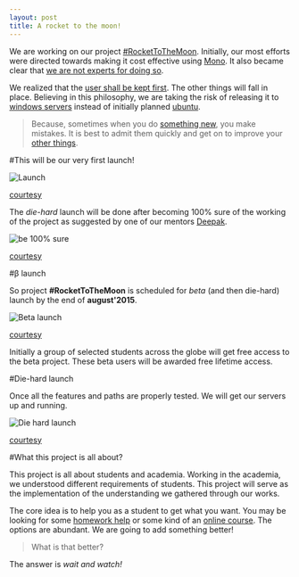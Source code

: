 ```yaml
---
layout: post
title: A rocket to the moon!
---
```


We are working on our project [#RocketToTheMoon](http://nerdspal.com/). Initially, our most efforts were directed towards making it cost effective using [Mono](http://www.mono-project.com/). It also became clear that [we are not experts for doing so](http://stackoverflow.com/a/30550090/2404470).

We realized that the [user shall be kept first](http://www.google.co.in/about/company/philosophy/). The other things will fall in place. Believing in this philosophy, we are taking the risk of releasing it to [windows servers](http://www.microsoft.com/en-in/server-cloud/products/windows-server-2012-r2/) instead of initially planned [ubuntu](http://www.ubuntu.com/).

>Because, sometimes when you do [something new](http://nerdspal.com/), you make mistakes. It is best to admit them quickly and get on to improve your [other things](http://nordible.com/).

#This will be our very first launch!

![Launch](http://www.vehiclehi.com/thumbnails/detail/20121027/space%20shuttle%20atlantis%20nasa%20launch%20rocket%201920x1080%20wallpaper_www.vehiclehi.com_95.jpg)


[courtesy](http://www.vehiclehi.com/)

The *die-hard* launch will be done after becoming 100% sure of the working of the project as suggested by one of our mentors [Deepak](https://in.linkedin.com/in/jadhavdeepak).

![be 100% sure](http://assets.diylol.com/hfs/0ad/4c3/93f/resized/philosoraptor-meme-generator-nothing-is-for-sure-are-you-sure-428828.jpg)


[courtesy](http://diylol.com/)

#&beta; launch

So project **#RocketToTheMoon** is scheduled for *beta* (and then die-hard) launch by the end of **august'2015**.

![Beta launch](http://www.quickmeme.com/img/b5/b54d352ef4ac12e283f6a670c54834d565e67c0fc6e1fe7149c2594776055671.jpg)


[courtesy](http://www.quickmeme.com/)

Initially a group of selected students across the globe will get free access to the beta project. These beta users will be awarded free lifetime access.

#Die-hard launch

Once all the features and paths are properly tested. We will get our servers up and running.

![Die hard launch](http://cdn.meme.am/instances/500x/59516253.jpg)


[courtesy](http://memegenerator.net/instance/59516253)

#What this project is all about?

This project is all about students and academia. Working in the academia, we understood different requirements of students. This project will serve as the implementation of the understanding we gathered through our works.

The core idea is to help you as a student to get what you want. You may be looking for some [homework help](https://www.chegg.com/study) or some kind of an [online course](https://www.khanacademy.org/). The options are abundant. We are going to add something better!

>What is that better?

The answer is *wait and watch!*
